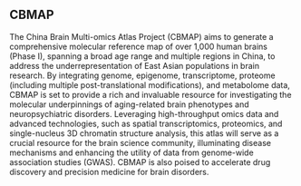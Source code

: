 ## CBMAP
The China Brain Multi-omics Atlas Project (CBMAP) aims to generate a comprehensive molecular reference map of over 1,000 human brains (Phase I), spanning a broad age range and multiple regions in China, to address the underrepresentation of East Asian populations in brain research. By integrating genome, epigenome, transcriptome, proteome (including multiple post-translational modifications), and metabolome data, CBMAP is set to provide a rich and invaluable resource for investigating the molecular underpinnings of aging-related brain phenotypes and neuropsychiatric disorders. Leveraging high-throughput omics data and advanced technologies, such as spatial transcriptomics, proteomics, and single-nucleus 3D chromatin structure analysis, this atlas will serve as a crucial resource for the brain science community, illuminating disease mechanisms and enhancing the utility of data from genome-wide association studies (GWAS). CBMAP is also poised to accelerate drug discovery and precision medicine for brain disorders. 


